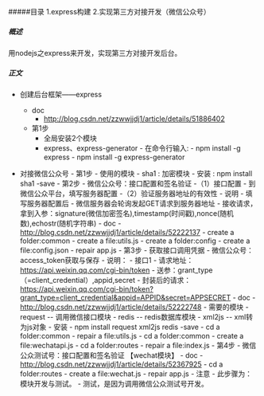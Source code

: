 #####目录
1.express构建
2.实现第三方对接开发（微信公众号）

##### 概述
用nodejs之express来开发，实现第三方对接开发后台。

##### 正文
- 创建后台框架——express
    - doc
        - http://blog.csdn.net/zzwwjjdj1/article/details/51886402
    - 第1步
        - 全局安装2个模块
        - express、express-generator
              - 在命令行输入:
              - npm install -g express
              - npm install -g express-generator


- 对接微信公众号
      - 第1步
          - 使用的模块
          - sha1 : 加密模块
          - 安装 : npm install sha1 -save
      - 第2步
          - 微信公众号：接口配置和签名验证
                -（1）接口配置
                      - 到微信公众平台，填写服务器配置
                -（2）验证服务器地址的有效性
                      - 说明
                          - 填写服务器配置后
                                - 微信服务器会轮询发起GET请求到服务器地址
                                    - 接收请求，拿到入参：signature(微信加密签名),timestamp(时间戳),nonce(随机数),echostr(随机字符串)
                      - doc
                          - http://blog.csdn.net/zzwwjjdj1/article/details/52222137
                      - create a folder:common
                          - create a file:utils.js
                      - create a folder:config
                          - create a file:config.json
                      - repair app.js
      - 第3步
          - 获取接口调用凭据
              - 微信公众号：access_token获取与保存
                    - 说明：
                        - 接口1
                            - 请求地址：https://api.weixin.qq.com/cgi-bin/token
                            - 送参：grant_type（=client_credential）,appid,secret
                                - 封装后的请求：https://api.weixin.qq.com/cgi-bin/token?grant_type=client_credential&appid=APPID&secret=APPSECRET
                    - doc
                        -http://blog.csdn.net/zzwwjjdj1/article/details/52222748
                    - 需要的模块
                          - request  -- 调用微信接口模块
                          - redis -- redis数据库模块
                          - xml2js -- xml转为js对象
                                - 安装
                                    - npm install request xml2js redis -save
                    - cd a folder:common
                        - repair a file:utils.js
                    - cd a folder:common
                        - create a file:wechatapi.js
                    - cd a folder:routes
                        - repair a file:index.js
      - 第4步
          - 微信公众测试号：接口配置和签名验证 【wechat模块】
                - doc
                    - http://blog.csdn.net/zzwwjjdj1/article/details/52367925
                - cd a folder:routes
                    - create a file:wechat.js
                - repair app.js
                - 注意
                    - 此步骤为：模块开发与测试。
                    - 测试，是因为调用微信公众测试号开发。
